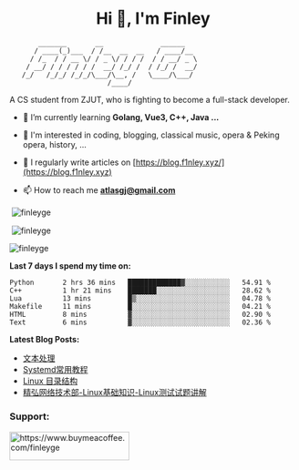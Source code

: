 <h1 align="center">Hi 👋, I'm Finley</h1>

```text
       _______       __              ______   
      / ____(_)___  / /__  __  __   / ____/__ 
     / /_  / / __ \/ / _ \/ / / /  / / __/ _ \
    / __/ / / / / / /  __/ /_/ /  / /_/ /  __/
   /_/   /_/_/ /_/_/\___/\__, /   \____/\___/
                        /____/                
```

<p align="left">

A CS student from ZJUT,
who is fighting to become a full-stack developer.

</p>

<p align="left">

- 🌱 I’m currently learning **Golang, Vue3, C++, Java ...**

- 🧠 I'm interested in coding, blogging, classical music, opera & Peking opera, history, ...

- 📝 I regularly write articles on [https://blog.f1nley.xyz/](https://blog.f1nley.xyz)

- 📫 How to reach me **atlasgj@gmail.com**

</p>

<p>&nbsp;<img align="center" src="https://github-readme-stats.vercel.app/api/top-langs/?username=finleyge&show_icons=true&locale=en&hide=javascript,html,tex" alt="finleyge" /></p>

<p>&nbsp;<img align="center" src="https://github-readme-stats.vercel.app/api?username=finleyge&show_icons=true&locale=en" alt="finleyge" /></p>

<p><img align="center" src="https://github-readme-streak-stats.herokuapp.com/?user=finleyge&" alt="finleyge" /></p>

**Last 7 days I spend my time on:**

<!--START_SECTION:waka-->

```text
Python       2 hrs 36 mins   █████████████▓░░░░░░░░░░░   54.91 %
C++          1 hr 21 mins    ███████░░░░░░░░░░░░░░░░░░   28.62 %
Lua          13 mins         █▒░░░░░░░░░░░░░░░░░░░░░░░   04.78 %
Makefile     11 mins         █░░░░░░░░░░░░░░░░░░░░░░░░   04.21 %
HTML         8 mins          ▓░░░░░░░░░░░░░░░░░░░░░░░░   02.90 %
Text         6 mins          ▓░░░░░░░░░░░░░░░░░░░░░░░░   02.36 %
```

<!--END_SECTION:waka-->

</p>


**Latest Blog Posts:**

<!-- BLOG-POST-LIST:START -->
- [文本处理](https://blog.f1nley.xyz/post/linux/text-process/)
- [Systemd常用教程](https://blog.f1nley.xyz/post/linux/systemd/)
- [Linux 目录结构](https://blog.f1nley.xyz/post/linux/linux-directory/)
- [精弘网络技术部-Linux基础知识-Linux测试试题讲解](https://blog.f1nley.xyz/post/linux/jh-linux-test/)
<!-- BLOG-POST-LIST:END -->

<h3 align="left">Support:</h3>

<p align="left">

<a href="https://www.buymeacoffee.com/finleyge"> <img align="left" src="https://cdn.buymeacoffee.com/buttons/v2/default-yellow.png" height="50" width="210" alt="https://www.buymeacoffee.com/finleyge" />

</a>
</p>
